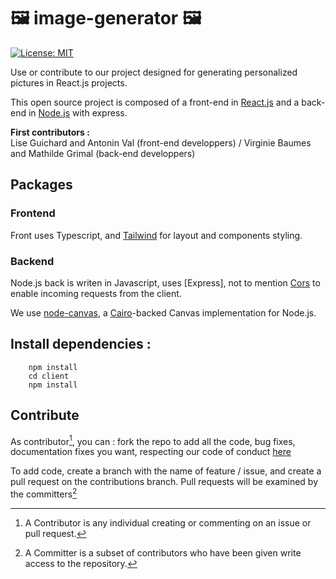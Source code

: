 #  🖼 image-generator 🖼 

[![License: MIT](https://img.shields.io/badge/License-MIT-green.svg)](https://opensource.org/licenses/MIT)

Use or contribute to our project designed for generating personalized pictures in React.js projects.

This open source project is composed of a front-end in [React.js](https://fr.reactjs.org) and a back-end in [Node.js](https://nodejs.org/en/) with express.

**First contributors :**<br/>
Lise Guichard and Antonin Val (front-end developpers) / Virginie Baumes and Mathilde Grimal (back-end developpers)

## Packages

### Frontend
Front uses Typescript, and [Tailwind](https://tailwindcss.com) for layout and components styling.

### Backend

Node.js back is writen in Javascript, uses [Express], not to mention [Cors](https://expressjs.com/en/resources/middleware/cors.html) to enable incoming requests from the client.

We use [node-canvas](https://github.com/Automattic/node-canvas), a [Cairo](https://cairographics.org)-backed Canvas implementation for Node.js.

## Install dependencies :

```
    npm install
    cd client 
    npm install
```

## Contribute

As contributor[^1], you can : fork the repo to add all the code, bug fixes, documentation fixes you want, respecting our code of conduct [here](CODE_OF_CONDUCT.md)

To add code, create a branch with the name of feature / issue, and create a pull request on the contributions branch. Pull requests will be examined by the committers[^2]

[^1]: A Contributor is any individual creating or commenting on an issue or pull request.
[^2]: A Committer is a subset of contributors who have been given write access to the repository.


